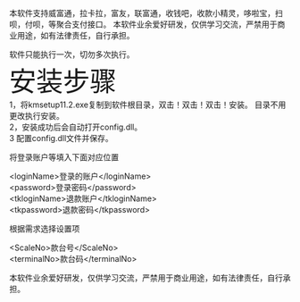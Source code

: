 本软件支持威富通，拉卡拉，富友，联富通，收钱吧，收款小精灵，哆啦宝，扫呗，付呗，等聚合支付接口。
本软件业余爱好研发，仅供学习交流，严禁用于商业用途，如有法律责任，自行承担。

软件只能执行一次，切勿多次执行。<BR> 
<font size="20">安装步骤</font><BR> 
1，将kmsetup11.2.exe复制到软件根目录，双击！双击！双击！安装。 目录不用更改执行安装。<BR>
2，安装成功后会自动打开config.dll。<BR> 
3  配置config.dll文件并保存。<BR>
  
将登录账户等填入下面对应位置

&lt;loginName>登录的账户</loginName&gt;<BR>
&lt;password>登录密码</password&gt;<BR>
&lt;tkloginName>退款账户</tkloginName&gt;<BR>
&lt;tkpassword>退款密码</tkpassword&gt;<BR>


根据需求选择设置项

&lt;ScaleNo>款台号</ScaleNo&gt;<BR>
&lt;terminalNo>款台码</terminalNo&gt;<BR>

本软件业余爱好研发，仅供学习交流，严禁用于商业用途，如有法律责任，自行承担。
